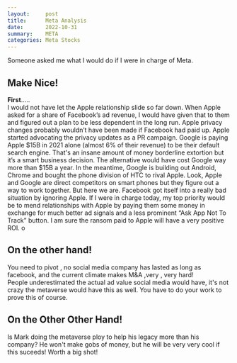 ```yaml
---
layout:     post
title:      Meta Analysis
date:       2022-10-31
summary:    META 
categories: Meta Stocks
---
```


Someone asked me what I would do if I were in charge of Meta.
<br>
## Make Nice!
<b>First</b>.....
<br>
I would not have let the Apple relationship slide so far down. When Apple asked for a share of Facebook’s ad revenue, I would have given that to them and figured out a plan to be less dependent in the long run. Apple privacy changes probably wouldn’t have been made if Facebook had paid up. Apple started advocating the privacy updates as a PR campaign. Google is paying Apple $15B in 2021 alone (almost 6% of their revenue) to be their default search engine. That's an insane amount of money borderline extortion but it’s a smart business decision. The alternative would have cost Google way more than $15B a year. In the meantime, Google is building out Android, Chrome and bought the phone division of HTC to rival Apple. Look, Apple and Google are direct competitors on smart phones but they figure out a way to work together. But here we are. Facebook got itself into a really bad situation by ignoring Apple. If I were in charge today, my top priority would be to mend relationships with Apple by paying them some money in exchange for much better ad signals and a less prominent “Ask App Not To Track” button. I am sure the ransom paid to Apple will have a very positive ROI.
o
##  On the other hand!

You need to pivot , no social media company has lasted as long as facebook, and the current climate makes M&A ,very , very hard!
<br>
People underestimated the actual ad value social media would have, it's not crazy the metaverse would have this as well. You have to do your work to prove this of course.

## On the Other Other Hand!

Is Mark doing the metaverse ploy to help his legacy more than his company? He won't make gobs of money, but he will be very very cool if this suceeds!
Worth a big shot!
